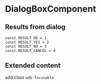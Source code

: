 # DialogBoxComponent
## Results from dialog
``` 
const RESULT_OK = 1
const RESULT_YES = 2
const RESULT_NO = 3
const RESULT_CANCEL = 4
```

## Extended content
add class `wdb-focusable` 